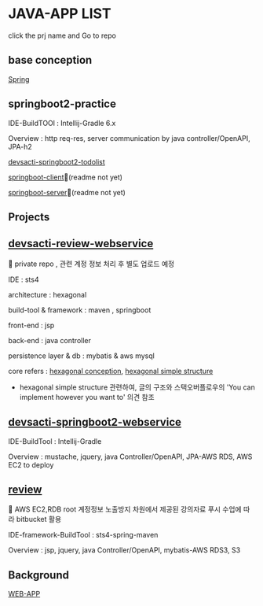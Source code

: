 # JAVA-APP LIST
click the prj name and Go to repo


## base conception
[Spring](https://github.com/devsacti/JAVA-APP/blob/main/Springs.md)

## springboot2-practice
IDE-BuildTOOl : Intellij-Gradle 6.x

Overview : http req-res, server communication by java controller/OpenAPI, JPA-h2

[devsacti-springboot2-todolist](https://github.com/devsacti/devsacti-springboot2-todolist)

[springboot-client](https://github.com/devsacti/springboot-client)🏴(readme not yet)

[springboot-server](https://github.com/devsacti/springboot-server)🏴(readme not yet)


## Projects

## [devsacti-review-webservice]()
🚩 private repo , 관련 계정 정보 처리 후 별도 업로드 예정 

IDE : sts4

architecture : hexagonal

build-tool & framework : maven , springboot

front-end : jsp

back-end : java controller

persistence layer & db : mybatis & aws mysql

core refers : [hexagonal conception](https://sejoung.github.io/2021/06/2021-06-24-hexagonal/#%EC%98%88%EC%A0%9C),
[hexagonal simple structure](https://stackoverflow.com/questions/66971751/layers-in-hexagonal-architecture)

* hexagonal simple structure 관련하여, 글의 구조와 스택오버플로우의 'You can implement however you want to' 의견 참조

## [devsacti-springboot2-webservice](https://github.com/devsacti/devsacti-springboot2-webservice)
IDE-BuildTool : Intellij-Gradle

Overview : mustache, jquery, java Controller/OpenAPI, JPA-AWS RDS, AWS EC2 to deploy

## [review](https://bitbucket.org/devsacti/devsacti-spring-webservice/src/master/)
🚩 AWS EC2,RDB root 계정정보 노출방지 차원에서 제공된 강의자료 푸시 수업에 따라 bitbucket 활용

IDE-framework-BuildTool : sts4-spring-maven

Overview : jsp, jquery, java Controller/OpenAPI, mybatis-AWS RDS3, S3

## Background
[WEB-APP](https://github.com/devsacti/WEB-APP)

